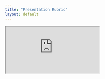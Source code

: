 ```yaml
---
title: "Presentation Rubric"
layout: default
---
```


<iframe src="https://docs.google.com/document/d/e/2PACX-1vQHDBGpEPiafGPa8blXWx5Ew0sZyzT-UgRgFuufxcr-T_KsYQHzF9dL_k9wEo32jkrWJzevV-bXcjD0/pub?embedded=true"></iframe>
